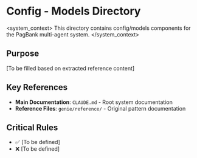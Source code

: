 # Config - Models Directory

<system_context>
This directory contains config/models components for the PagBank multi-agent system.
</system_context>

## Purpose

[To be filled based on extracted reference content]

## Key References

- **Main Documentation**: `CLAUDE.md` - Root system documentation
- **Reference Files**: `genie/reference/` - Original pattern documentation

## Critical Rules

- ✅ [To be defined]
- ❌ [To be defined]
